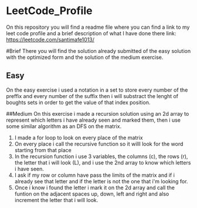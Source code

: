 # LeetCode_Profile
On this repository you will find a readme file where you can find a link to my leet code profile and a brief description of what I have done there
link: https://leetcode.com/santimafe1013/

#Brief
There you will find the solution already submitted of the easy solution with the optimized form and the solution of the medium exercise.
## Easy
On the easy exercise i used a notation in a set to store every number of the preffix and every number of the suffix then i will substract the lenght of boughts sets in order to get the value of that index position.

##Medium
On this exercise i made a recursion solution using an 2d array to represent which letters i have already seen and marked them, then i use some similar algorithm as an DFS on the matrix. 
1. I made a for loop to look on every place of the matrix
2. On every place i call the recursive function so it willl look for the word starting from that place
3. In the recursion function i use 3 variables, the columns (c), the rows (r), the letter that i will look (L), and i use the 2nd array to know which letters i have seen.
4. I ask if my row or column have pass the limits of the matrix and if i already see that letter and if the letter is not the one that i'm looking for.
5. Once i know i found the letter i mark it on the 2d array and call the funtion on the adjacent spaces up, down, left and right and also increment the letter that i will look.
